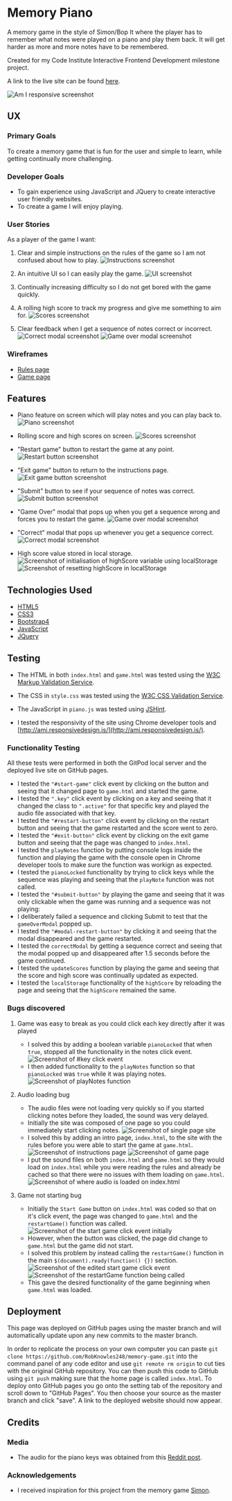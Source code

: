 # Memory Piano

A memory game in the style of Simon/Bop It where the player has to remember what notes were played on a piano and play them back. It will get harder as more and more notes have to be remembered.

Created for my Code Institute Interactive Frontend Development milestone project.

A link to the live site can be found [here](https://robknowles248.github.io/memory-game/).

![Am I responsive screenshot](assets/images/screenshots/am-i-responsive-screenshot.png)
 
## UX

### Primary Goals

To create a memory game that is fun for the user and simple to learn, while getting continually more challenging.

### Developer Goals

- To gain experience using JavaScript and JQuery to create interactive user friendly websites.
- To create a game I will enjoy playing.

### User Stories

As a player of the game I want:

1. Clear and simple instructions on the rules of the game so I am not confused about how to play.
![Instructions screenshot](assets/images/screenshots/rules.png)

2. An intuitive UI so I can easily play the game.
![UI screenshot](assets/images/screenshots/ui.png)

3. Continually increasing difficulty so I do not get bored with the game quickly.

4. A rolling high score to track my progress and give me something to aim for.
![Scores screenshot](assets/images/screenshots/scores.png)

5. Clear feedback when I get a sequence of notes correct or incorrect.
![Correct modal screenshot](assets/images/screenshots/correct-modal.png)
![Game over modal screenshot](assets/images/screenshots/game-over-modal.png)

### Wireframes

- [Rules page](assets/wireframes/rules-page.pdf)
- [Game page](assets/wireframes/game-page.pdf)

## Features

- Piano feature on screen which will play notes and you can play back to.
![Piano screenshot](assets/images/screenshots/piano.png)

- Rolling score and high scores on screen.
![Scores screenshot](assets/images/screenshots/scores.png)

- "Restart game" button to restart the game at any point.
![Restart button screenshot](assets/images/screenshots/restart-button.png)

- "Exit game" button to return to the instructions page.
![Exit game button screenshot](assets/images/screenshots/exit-button.png)

- "Submit" button to see if your sequence of notes was correct.
![Submit button screenshot](assets/images/screenshots/submit-button.png)

- "Game Over" modal that pops up when you get a sequence wrong and forces you to restart the game.
![Game over modal screenshot](assets/images/screenshots/game-over-modal.png)

- "Correct" modal that pops up whenever you get a sequence correct.
![Correct modal screenshot](assets/images/screenshots/correct-modal.png)

- High score value stored in local storage.
![Screenshot of initialisation of highScore variable using localStorage](assets/images/screenshots/local-storage-1.png)
![Screenshot of resetting highScore in localStorage](assets/images/screenshots/local-storage-2.png)

## Technologies Used

- [HTML5](https://en.wikipedia.org/wiki/HTML#:~:text=Hypertext%20Markup%20Language%20(HTML)%20is,scripting%20languages%20such%20as%20JavaScript.)
- [CSS3](https://en.wikipedia.org/wiki/CSS)
- [Bootstrap4](https://getbootstrap.com/)
- [JavaScript](https://en.wikipedia.org/wiki/JavaScript)
- [JQuery](https://jquery.com)

## Testing

- The HTML in both `index.html` and `game.html` was tested using the [W3C Markup Validation Service](https://validator.w3.org/).

- The CSS in `style.css` was tested using the [W3C CSS Validation Service](https://jigsaw.w3.org/css-validator/validator).

- The JavaScript in `piano.js` was tested using [JSHint](https://jshint.com/).

- I tested the responsivity of the site using Chrome developer tools and [http://ami.responsivedesign.is/](http://ami.responsivedesign.is/).

### Functionality Testing

All these tests were performed in both the GitPod local server and the deployed live site on GitHub pages.

- I tested the `"#start-game"` click event by clicking on the button and seeing that it changed page to `game.html` and started the game.
- I tested the `".key"` click event by clicking on a key and seeing that it changed the class to `".active"` for that specific key and played the audio file associated with that key.
- I tested the `"#restart-button"` click event by clicking on the restart button and seeing that the game restarted and the score went to zero.
- I tested the `"#exit-button"` click event by clicking on the exit game button and seeing that the page was changed to `index.html`.
- I tested the `playNotes` function by putting console logs inside the function and playing the game with the console open in Chrome developer tools to make sure the function was workign as expected.
- I tested the `pianoLocked` functionality by trying to click keys while the sequence was playing and seeing that the `playNote` function was not called.
- I tested the `"#submit-button"` by playing the game and seeing that it was only clickable when the game was running and a sequence was not playing:
- I deliberately failed a sequence and clicking Submit to test that the `gameOverModal` popped up.
- I tested the `"#modal-restart-button"` by clicking it and seeing that the modal disappeared and the game restarted.
- I tested the `correctModal` by getting a sequence correct and seeing that the modal popped up and disappeared after 1.5 seconds before the game continued.
- I tested the `updateScores` function by playing the game and seeing that the score and high score was continually updated as expected.
- I tested the `localStorage` functionality of the `highScore` by reloading the page and seeing that the `highScore` remained the same.

### Bugs discovered

1. Game was easy to break as you could click each key directly after it was played
    - I solved this by adding a boolean variable `pianoLocked` that when `true`, stopped all the functionality in the notes click event.
    ![Screenshot of `#key` click event](assets/images/screenshots/key-click-event.png) 
    - I then added functionality to the `playNotes` function so that `pianoLocked` was `true` while it was playing notes.
    ![Screenshot of `playNotes` function](assets/images/screenshots/playNotes.png)

2. Audio loading bug
    - The audio files were not loading very quickly so if you started clicking notes before they loaded, the sound was very delayed.
    - Initially the site was composed of one page so you could immediately start clicking notes.
    ![Screenshot of single page site](assets/images/screenshots/one-page-site.png)
    - I solved this by adding an intro page, `index.html`, to the site with the rules before you were able to start the game at `game.html`.
    ![Screenshot of instructions page](assets/images/screenshots/instruction-page.png)
    ![Screenshot of game page](assets/images/screenshots/game-page.png)
    - I put the sound files on both `index.html` and `game.html` so they would load on `index.html` while you were reading the rules and already be cached so that there were no issues with them loading on `game.html`.
    ![Screenshot of where audio is loaded on index.html](assets/images/screenshots/audio.png)

3. Game not starting bug
    - Initially the `Start Game` button on `index.html` was coded so that on it's click event, the page was changed to `game.html` and the `restartGame()` function was called.
    ![Screenshot of the start game click event initially](assets/images/screenshots/start-game-click-1.png)
    - However, when the button was clicked, the page did change to `game.html` but the game did not start.
    - I solved this problem by instead calling the `restartGame()` function in the main `$(document).ready(function() {})` section.
    ![Screenshot of the edited start game click event](assets/images/screeshots/start-game-click-2.png)
    ![Screenshot of the restartGame function being called](assets/images/screenshots/restart-game.png)
    - This gave the desired functionality of the game beginning when `game.html` was loaded.

## Deployment

This page was deployed on GitHub pages using the master branch and will automatically update upon any new commits to the master branch.

In order to replicate the process on your own computer you can paste `git clone https://github.com/RobKnowles248/memory-game.git` into the command panel of any code editor and use `git remote rm origin` to cut ties with the original GitHub repository. You can then push this code to GitHub using `git push` making sure that the home page is called `index.html`. To deploy onto GitHub pages you go onto the setting tab of the repository and scroll down to "GitHub Pages". You then choose your source as the master branch and click "save". A link to the deployed website should now appear.

## Credits

### Media

- The audio for the piano keys was obtained from this [Reddit post](https://www.reddit.com/r/piano/comments/3u6ke7/heres_some_midi_and_mp3_files_for_individual/).

### Acknowledgements

- I received inspiration for this project from the memory game [Simon](https://en.wikipedia.org/wiki/Simon_(game)).